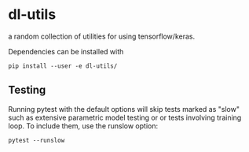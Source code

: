 # dl-utils

a random collection of utilities for using tensorflow/keras.


Dependencies can be installed with

```
pip install --user -e dl-utils/
```

## Testing

Running pytest with the default options will skip tests marked as "slow" such as extensive parametric model testing or or tests involving training loop. To include them, use the runslow option:

```
pytest --runslow
```
